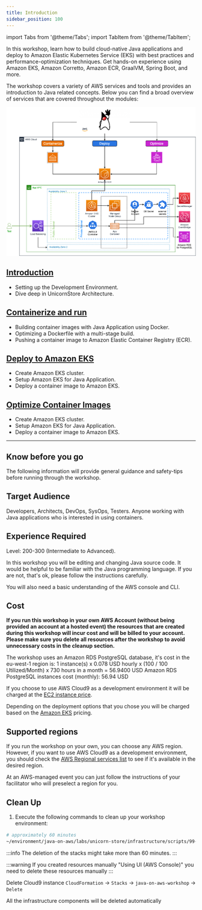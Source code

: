 ```yaml
---
title: Introduction
sidebar_position: 100
---
```

import Tabs from '@theme/Tabs';
import TabItem from '@theme/TabItem';

In this workshop, learn how to build cloud-native Java applications and deploy to Amazon Elastic Kubernetes Service (EKS) with best practices and performance-optimization techniques. Get hands-on experience using Amazon EKS, Amazon Corretto, Amazon ECR, GraalVM, Spring Boot, and more.

The workshop covers a variety of AWS services and tools and provides an introduction to Java related concepts. Below you can find a broad overview of services that are covered throughout the modules:

![java-on-aws-eks](./images/java-on-amazon-eks.png)

## [Introduction](java/introduction/workshop-setup.md)

- Setting up the Development Environment.
- Dive deep in UnicornStore Architecture.

## [Containerize and run](java/containers/build-image.md)

- Building container images with Java Application using Docker.
- Optimizing a Dockerfile with a multi-stage build.
- Pushing a container image to Amazon Elastic Container Registry (ECR).

## [Deploy to Amazon EKS](java/eks/eks-create.md)

- Create Amazon EKS cluster.
- Setup Amazon EKS for Java Application.
- Deploy a container image to Amazon EKS.

## [Optimize Container Images](java/optimizations/index.md)

- Create Amazon EKS cluster.
- Setup Amazon EKS for Java Application.
- Deploy a container image to Amazon EKS.

---
## Know before you go

The following information will provide general guidance and safety-tips before running through the workshop.

## Target Audience

Developers, Architects, DevOps, SysOps, Testers. Anyone working with Java applications who is interested in using containers.

## Experience Required

Level: 200-300 (Intermediate to Advanced).

In this workshop you will be editing and changing Java source code. It would be helpful to be familiar with the Java programming language. If you are not, that's ok, please follow the instructions carefully.

You will also need a basic understanding of the AWS console and CLI.

## Cost

**If you run this workshop in your own AWS Account (without being provided an account at a hosted event) the resources that are created during this workshop will incur cost and will be billed to your account. Please make sure you delete all resources after the workshop to avoid unnecessary costs in the cleanup section.**

The workshop uses an Amazon RDS PostgreSQL database, it's cost in the eu-west-1 region is:
1 instance(s) x 0.078 USD hourly x (100 / 100 Utilized/Month) x 730 hours in a month = 56.9400 USD
Amazon RDS PostgreSQL instances cost (monthly): 56.94 USD

If you choose to use AWS Cloud9 as a development environment it will be charged at the [EC2 instance price](https://aws.amazon.com/cloud9/pricing/).

Depending on the deployment options that you chose you will be charged based on the [Amazon EKS](https://aws.amazon.com/eks/pricing/) pricing.

## Supported regions

If you run the workshop on your own, you can choose any AWS region. However, if you want to use AWS Cloud9 as a development
environment, you should check the [AWS Regional services list](https://aws.amazon.com/about-aws/global-infrastructure/regional-product-services/)
to see if it's available in the desired region.

At an AWS-managed event you can just follow the instructions of your facilitator who will preselect a region for you.

## Clean Up

<Tabs>
<TabItem value="own" label="In your own AWS account (Cloud 9)" default>

1. Execute the following commands to clean up your workshop environment:

```bash showLineNumbers
# approximately 60 minutes
~/environment/java-on-aws/labs/unicorn-store/infrastructure/scripts/99-destroy-all.sh
```

:::info
The deletion of the stacks might take more than 60 minutes.
:::

:::warning
If you created resources manually "Using UI (AWS Console)" you need to delete these resources manually
:::

Delete Cloud9 instance `CloudFormation` &rarr; `Stacks` &rarr; `java-on-aws-workshop` &rarr; `Delete`

</TabItem>
<TabItem value="AWS" label="At an AWS hosted event">

All the infrastructure components will be deleted automatically

</TabItem>
</Tabs>

